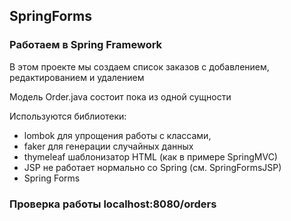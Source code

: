 ## SpringForms
### Работаем в Spring Framework

В этом проекте мы создаем список заказов с добавлением, редактированием и удалением

Модель Order.java состоит пока из одной сущности

Используются библиотеки:
- lombok для упрощения работы с классами,
- faker для генерации случайных данных
- thymeleaf шаблонизатор HTML (как в примере SpringMVC)
- JSP не работает нормально со Spring (см. SpringFormsJSP)
- Spring Forms

### Проверка работы localhost:8080/orders